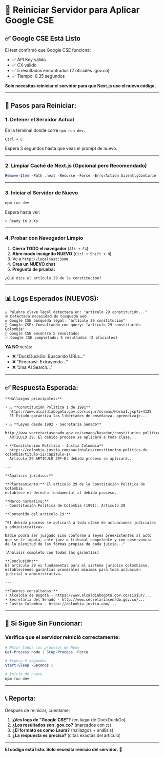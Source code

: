 # 🔄 Reiniciar Servidor para Aplicar Google CSE

## ✅ Google CSE Está Listo

El test confirmó que Google CSE funciona:
- ✅ API Key válida
- ✅ CX válido
- ✅ 5 resultados encontrados (2 oficiales .gov.co)
- ✅ Tiempo: 0.35 segundos

**Solo necesitas reiniciar el servidor para que Next.js use el nuevo código.**

---

## 🔄 Pasos para Reiniciar:

### 1. Detener el Servidor Actual

En la terminal donde corre `npm run dev`:

```
Ctrl + C
```

Espera 3 segundos hasta que veas el prompt de nuevo.

---

### 2. Limpiar Caché de Next.js (Opcional pero Recomendado)

```powershell
Remove-Item -Path .next -Recurse -Force -ErrorAction SilentlyContinue
```

---

### 3. Iniciar el Servidor de Nuevo

```powershell
npm run dev
```

Espera hasta ver:
```
✓ Ready in X.Xs
```

---

### 4. Probar con Navegador Limpio

1. **Cierra TODO el navegador** (`Alt + F4`)
2. **Abre modo incógnito NUEVO** (`Ctrl + Shift + N`)
3. Ve a `http://localhost:3000`
4. **Crea un NUEVO chat**
5. **Pregunta de prueba:**

```
¿Qué dice el artículo 29 de la constitución?
```

---

## 📊 Logs Esperados (NUEVOS):

```
⚖️ Palabra clave legal detectada en: "artículo 29 constitución..."
🌐 Detectada necesidad de búsqueda web
⚖️ Google CSE búsqueda legal: "artículo 29 constitución"
📡 Google CSE: Consultando con query: "artículo 29 constitución Colombia"
📍 Google CSE encontró 5 resultados
✅ Google CSE completado: 5 resultados (2 oficiales)
```

**YA NO** verás:
- ❌ "DuckDuckGo: Buscando URLs..."
- ❌ "Firecrawl: Extrayendo..."
- ❌ "Jina AI Search..."

---

## ✅ Respuesta Esperada:

```
**Hallazgos principales:**

• ⚖️ **Constitución Política 1 de 1991** 
  https://www.alcaldiabogota.gov.co/sisjur/normas/Norma1.jsp?i=4125
  El Estado garantiza las libertades de enseñanza, aprendizaje...

• ⚖️ **Leyes desde 1992 - Secretaría Senado**
  http://www.secretariasenado.gov.co/senado/basedoc/constitucion_politica_1991.html
  ARTICULO 29. El debido proceso se aplicará a toda clase...

• **Constitución Política - Justia Colombia**
  https://colombia.justia.com/nacionales/constitucion-politica-de-colombia/titulo-ii/capitulo-1/
  Artículo 29 ARTICULO 29º—El debido proceso se aplicará...

---

**Análisis jurídico:**

**Planteamiento:** El artículo 29 de la Constitución Política de Colombia 
establece el derecho fundamental al debido proceso.

**Marco normativo:**
- Constitución Política de Colombia (1991), Artículo 29

**Contenido del artículo 29:**

"El debido proceso se aplicará a toda clase de actuaciones judiciales 
y administrativas.

Nadie podrá ser juzgado sino conforme a leyes preexistentes al acto 
que se le imputa, ante juez o tribunal competente y con observancia 
de la plenitud de las formas propias de cada juicio..."

[Análisis completo con todas las garantías]

**Conclusión:**
El artículo 29 es fundamental para el sistema jurídico colombiano, 
estableciendo garantías procesales mínimas para toda actuación 
judicial o administrativa.

---

**Fuentes consultadas:**
• Alcaldía de Bogotá - https://www.alcaldiabogota.gov.co/sisjur/...
• Secretaría del Senado - http://www.secretariasenado.gov.co/...
• Justia Colombia - https://colombia.justia.com/...
```

---

## 🐛 Si Sigue Sin Funcionar:

### Verifica que el servidor reinició correctamente:

```powershell
# Matar todos los procesos de Node
Get-Process node | Stop-Process -Force

# Espera 5 segundos
Start-Sleep -Seconds 5

# Inicia de nuevo
npm run dev
```

---

## 📞 Reporta:

Después de reiniciar, cuéntame:

1. **¿Ves logs de "Google CSE"?** (en lugar de DuckDuckGo)
2. **¿Los resultados son .gov.co?** (marcados con ⚖️)
3. **¿El formato es como Laura?** (hallazgos + análisis)
4. **¿La respuesta es precisa?** (citas exactas del artículo)

---

**El código está listo. Solo necesita reinicio del servidor.** 🚀














